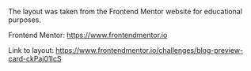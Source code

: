 The layout was taken from the Frontend Mentor website for educational purposes.

Frontend Mentor: 
https://www.frontendmentor.io

Link to layout: 
https://www.frontendmentor.io/challenges/blog-preview-card-ckPaj01IcS
